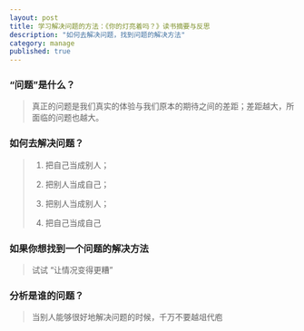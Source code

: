 ```yaml
---
layout: post
title: 学习解决问题的方法：《你的灯亮着吗？》读书摘要与反思
description: "如何去解决问题，找到问题的解决方法"
category: manage
published: true
---
```

### “问题”是什么？
> 真正的问题是我们真实的体验与我们原本的期待之间的差距；差距越大，所面临的问题也越大。

### 如何去解决问题？
>1. 把自己当成别人；
>
>2. 把别人当成自己；
>
>3. 把别人当成别人；
>
>4. 把自己当成自己

### 如果你想找到一个问题的解决方法
>试试 “让情况变得更糟”

### 分析是谁的问题？
> 当别人能够很好地解决问题的时候，千万不要越俎代庖



